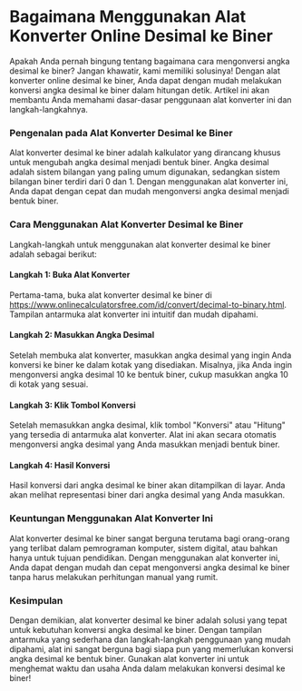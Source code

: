 Bagaimana Menggunakan Alat Konverter Online Desimal ke Biner
============================================================

Apakah Anda pernah bingung tentang bagaimana cara mengonversi angka desimal ke biner? Jangan khawatir, kami memiliki solusinya! Dengan alat konverter online desimal ke biner, Anda dapat dengan mudah melakukan konversi angka desimal ke biner dalam hitungan detik. Artikel ini akan membantu Anda memahami dasar-dasar penggunaan alat konverter ini dan langkah-langkahnya.

### Pengenalan pada Alat Konverter Desimal ke Biner

Alat konverter desimal ke biner adalah kalkulator yang dirancang khusus untuk mengubah angka desimal menjadi bentuk biner. Angka desimal adalah sistem bilangan yang paling umum digunakan, sedangkan sistem bilangan biner terdiri dari 0 dan 1. Dengan menggunakan alat konverter ini, Anda dapat dengan cepat dan mudah mengonversi angka desimal menjadi bentuk biner.

### Cara Menggunakan Alat Konverter Desimal ke Biner

Langkah-langkah untuk menggunakan alat konverter desimal ke biner adalah sebagai berikut:

#### Langkah 1: Buka Alat Konverter

Pertama-tama, buka alat konverter desimal ke biner di <https://www.onlinecalculatorsfree.com/id/convert/decimal-to-binary.html>. Tampilan antarmuka alat konverter ini intuitif dan mudah dipahami.

#### Langkah 2: Masukkan Angka Desimal

Setelah membuka alat konverter, masukkan angka desimal yang ingin Anda konversi ke biner ke dalam kotak yang disediakan. Misalnya, jika Anda ingin mengonversi angka desimal 10 ke bentuk biner, cukup masukkan angka 10 di kotak yang sesuai.

#### Langkah 3: Klik Tombol Konversi

Setelah memasukkan angka desimal, klik tombol "Konversi" atau "Hitung" yang tersedia di antarmuka alat konverter. Alat ini akan secara otomatis mengonversi angka desimal yang Anda masukkan menjadi bentuk biner.

#### Langkah 4: Hasil Konversi

Hasil konversi dari angka desimal ke biner akan ditampilkan di layar. Anda akan melihat representasi biner dari angka desimal yang Anda masukkan.

### Keuntungan Menggunakan Alat Konverter Ini

Alat konverter desimal ke biner sangat berguna terutama bagi orang-orang yang terlibat dalam pemrograman komputer, sistem digital, atau bahkan hanya untuk tujuan pendidikan. Dengan menggunakan alat konverter ini, Anda dapat dengan mudah dan cepat mengonversi angka desimal ke biner tanpa harus melakukan perhitungan manual yang rumit.

### Kesimpulan

Dengan demikian, alat konverter desimal ke biner adalah solusi yang tepat untuk kebutuhan konversi angka desimal ke biner. Dengan tampilan antarmuka yang sederhana dan langkah-langkah penggunaan yang mudah dipahami, alat ini sangat berguna bagi siapa pun yang memerlukan konversi angka desimal ke bentuk biner. Gunakan alat konverter ini untuk menghemat waktu dan usaha Anda dalam melakukan konversi desimal ke biner!
